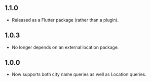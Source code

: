 ## 1.1.0
* Released as a Flutter package (rather than a plugin).
## 1.0.3
* No longer depends on an external location package.

## 1.0.0
* Now supports both city name queries as well as Location queries.

